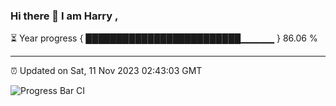 ### Hi there 👋 I am Harry , 

⏳ Year progress { █████████████████████████▁▁▁▁▁ } 86.06 %

---

⏰ Updated on Sat, 11 Nov 2023 02:43:03 GMT

![Progress Bar CI](https://github.com/duykhang68/duykhang68/workflows/Progress%20Bar%20CI/badge.svg)
